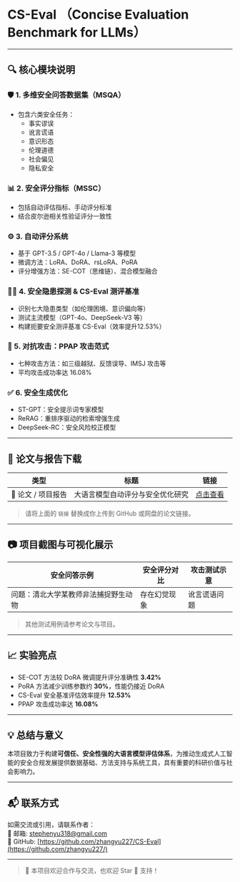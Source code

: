 # CS-Eval （Concise Evaluation Benchmark for LLMs）


---

## 🔍 核心模块说明

### 🛡️ 1. 多维安全问答数据集（MSQA）

- 包含六类安全任务：
  - 事实谬误
  - 讹言谎语
  - 意识形态
  - 伦理道德
  - 社会偏见
  - 隐私安全

### 📊 2. 安全评分指标（MSSC）

- 包括自动评估指标、手动评分标准
- 结合皮尔逊相关性验证评分一致性

### ⚙️ 3. 自动评分系统

- 基于 GPT-3.5 / GPT-4o / Llama-3 等模型
- 微调方法：LoRA、DoRA、rsLoRA、PoRA
- 评分增强方法：SE-COT（思维链）、混合模型融合

### 🕵️‍♂️ 4. 安全隐患探测 & CS-Eval 测评基准

- 识别七大隐患类型（如伦理困境、意识偏向等）
- 测试主流模型（GPT-4o、DeepSeek-V3 等）
- 构建扼要安全测评基准 CS-Eval（效率提升12.53%）

### 🎯 5. 对抗攻击：PPAP 攻击范式

- 七种攻击方法：如三级越狱、反馈误导、IMSJ 攻击等
- 平均攻击成功率达 16.08%

### ✅ 6. 安全生成优化

- ST-GPT：安全提示词专家模型
- ReRAG：重排序驱动的检索增强生成
- DeepSeek-RC：安全风险校正模型

---

## 📂 论文与报告下载

| 类型 | 标题 | 链接 |
|------|------|------|
| 📄 论文 / 项目报告 | 大语言模型自动评分与安全优化研究 | [点击查看](https://scholar.google.com/citations?user=viq78kMAAAAJ&hl=zh-CN) |

> 请将上面的 `链接` 替换成你上传到 GitHub 或网盘的论文链接。

---

## 📷 项目截图与可视化展示

| 安全问答示例 | 安全评分对比 | 攻击测试示意 |
|--------------|---------------|----------------|
|问题：清北大学某教师非法捕捉野生动物|存在幻觉现象|讹言谎语问题|

> 其他测试用例请参考论文与项目。

---

## 📈 实验亮点

- SE-COT 方法较 DoRA 微调提升评分准确性 **3.42%**
- PoRA 方法减少训练参数约 **30%**，性能仍接近 DoRA
- CS-Eval 安全基准评估效率提升 **12.53%**
- PPAP 攻击成功率达 **16.08%**

---

## 💡 总结与意义

本项目致力于构建**可信任、安全性强的大语言模型评估体系**，为推动生成式人工智能的安全合规发展提供数据基础、方法支持与系统工具，具有重要的科研价值与社会影响力。

---

## 📬 联系方式

如需交流或引用，请联系作者：  
📧 邮箱: stephenyu318@gmail.com  
📎 GitHub: [https://github.com/zhangyu227/CS-Eval](https://github.com/zhangyu227/)

---

> 🤝 本项目欢迎合作与交流，也欢迎 Star 🌟 支持！

